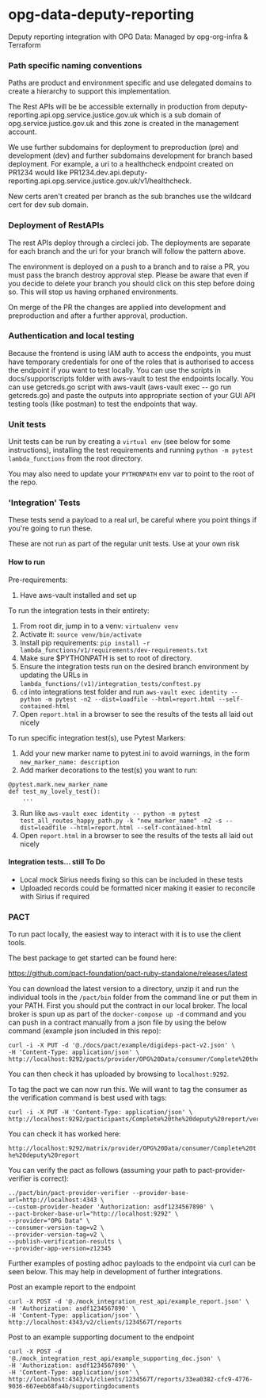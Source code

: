 # opg-data-deputy-reporting
Deputy reporting integration with OPG Data: Managed by opg-org-infra &amp; Terraform

### Path specific naming conventions

Paths are product and environment specific and use delegated domains to create a hierarchy
to support this implementation.

The Rest APIs will be be accessible externally in production from
deputy-reporting.api.opg.service.justice.gov.uk which is a
sub domain of opg.service.justice.gov.uk and this zone is created in the
management account.

We use further subdomains for deployment to preproduction (pre) and development (dev) and
further subdomains development for branch based deployment. For example, a uri to a
healthcheck endpoint created on PR1234 would like
PR1234.dev.api.deputy-reporting.api.opg.service.justice.gov.uk/v1/healthcheck.

New certs aren't created per branch as the sub branches use the wildcard cert for dev sub domain.

### Deployment of RestAPIs

The rest APIs deploy through a circleci job. The deployments are separate for each branch
and the uri for your branch will follow the pattern above.

The environment is deployed on a push to a branch and to raise a PR, you must
pass the branch destroy approval step. Please be aware that even if you decide to delete
your branch you should click on this step before doing so. This will stop us having orphaned
environments.

On merge of the PR the changes are applied into development and preproduction and after
a further approval, production.

### Authentication and local testing

Because the frontend is using IAM auth to access the endpoints, you must have temporary
credentials for one of the roles that is authorised to access the endpoint if you want to
test locally. You can use the scripts in docs/supportscripts folder with aws-vault to test the
endpoints locally. You can use getcreds.go script with aws-vault (aws-vault exec <your-profile> --
go run getcreds.go) and paste the outputs into appropriate section
of your GUI API testing tools (like postman) to test the endpoints that way.

### Unit tests

Unit tests can be run by creating a `virtual env` (see below for some instructions), installing the test requirements
and running `python -m pytest lambda_functions` from the root directory.

You may also need to update your `PYTHONPATH` env var to point to the root of the repo.

### 'Integration' Tests

These tests send a payload to a real url, be careful where you point things if you're going to run these.

These are not run as part of the regular unit tests. Use at your own risk

#### How to run

Pre-requirements:

1) Have aws-vault installed and set up

To run the integration tests in their entirety:

1) From root dir, jump in to a venv: `virtualenv venv`
2) Activate it: `source venv/bin/activate`
3) Install pip requirements: `pip install -r lambda_functions/v1/requirements/dev-requirements.txt`
4) Make sure $PYTHONPATH is set to root of directory.
5) Ensure the integration tests run on the desired branch environment by updating the URLs in `lambda_functions/(v1)/integration_tests/conftest.py`
6) `cd` into integrations test folder and run `aws-vault exec identity -- python -m pytest -n2 --dist=loadfile --html=report.html --self-contained-html`
7) Open `report.html` in a browser to see the results of the tests all laid out nicely

To run specific integration test(s), use Pytest Markers:

1) Add your new marker name to pytest.ini to avoid warnings, in the form `new_marker_name: description`
2) Add marker decorations to the test(s) you want to run:

```
@pytest.mark.new_marker_name
def test_my_lovely_test():
    ...
```

3)  Run like `aws-vault exec identity -- python -m pytest test_all_routes_happy_path.py -k "new_marker_name" -n2 -s --dist=loadfile --html=report.html --self-contained-html`
4) Open `report.html` in a browser to see the results of the tests all laid out nicely

#### Integration tests... still To Do

* Local mock Sirius needs fixing so this can be included in these tests
* Uploaded records could be formatted nicer making it easier to reconcile with Sirius if required

### PACT

To run pact locally, the easiest way to interact with it is to use the client tools.

The best package to get started can be found here:

https://github.com/pact-foundation/pact-ruby-standalone/releases/latest

You can download the latest version to a directory, unzip it and run the individual tools
in the `/pact/bin` folder from the command line or put them in your PATH.
First you should put the contract in our local broker. The local broker is spun up as part
of the `docker-compose up -d` command and you can push in a contract manually from a json file
by using the below command (example json included in this repo):

```
curl -i -X PUT -d '@./docs/pact/example/digideps-pact-v2.json' \
-H 'Content-Type: application/json' \
http://localhost:9292/pacts/provider/OPG%20Data/consumer/Complete%20the%20deputy%20report/version/x12345
```

You can then check it has uploaded by browsing to `localhost:9292`.

To tag the pact we can now run this. We will want to tag the consumer as
the verification command is best used with tags:

```
curl -i -X PUT -H 'Content-Type: application/json' \
http://localhost:9292/pacticipants/Complete%20the%20deputy%20report/versions/x12345/tags/v2
```

You can check it has worked here:

`http://localhost:9292/matrix/provider/OPG%20Data/consumer/Complete%20the%20deputy%20report`

You can verify the pact as follows (assuming your path to pact-provider-verifier is correct):

```
../pact/bin/pact-provider-verifier --provider-base-url=http://localhost:4343 \
--custom-provider-header 'Authorization: asdf1234567890' \
--pact-broker-base-url="http://localhost:9292" \
--provider="OPG Data" \
--consumer-version-tag=v2 \
--provider-version-tag=v2 \
--publish-verification-results \
--provider-app-version=z12345
```

Further examples of posting adhoc payloads to the endpoint via curl can be seen below.
This may help in development of further integrations.

Post an example report to the endpoint

```
curl -X POST -d '@./mock_integration_rest_api/example_report.json' \
-H 'Authorization: asdf1234567890' \
-H 'Content-Type: application/json' \
http://localhost:4343/v2/clients/1234567T/reports
```

Post to an example supporting document to the endpoint

```
curl -X POST -d '@./mock_integration_rest_api/example_supporting_doc.json' \
-H 'Authorization: asdf1234567890' \
-H 'Content-Type: application/json' \
http://localhost:4343/v1/clients/1234567T/reports/33ea0382-cfc9-4776-9036-667eeb68fa4b/supportingdocuments
```
